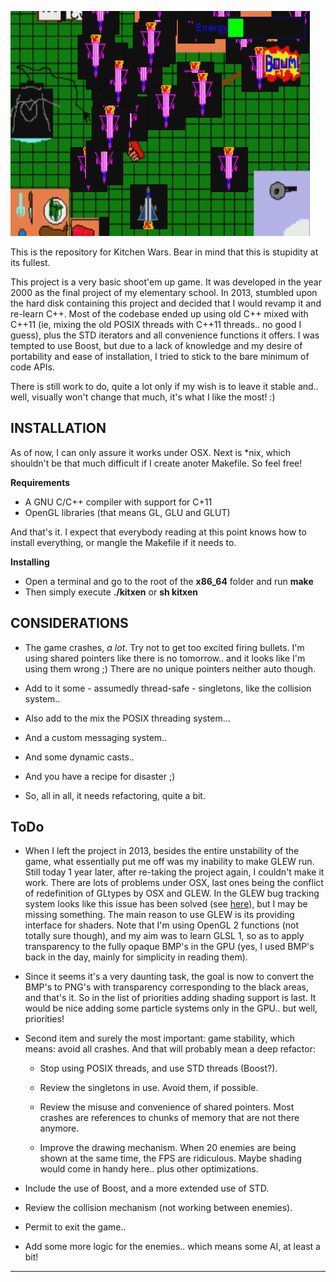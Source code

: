 ![alt text](https://github.com/xforns/kitxen-wars/raw/master/readme_img.png "")

This is the repository for Kitchen Wars. Bear in mind that this is stupidity at its fullest.

This project is a very basic shoot'em up game. It was developed in the year 2000 as the final project of my elementary school. In 2013, stumbled upon the hard disk containing this project and decided that I would revamp it and re-learn C++. Most of the codebase ended up using old C++ mixed with C++11 (ie, mixing the old POSIX threads with C++11 threads.. no good I guess), plus the STD iterators and all convenience functions it offers. I was tempted to use Boost, but due to a lack of knowledge and my desire of portability and ease of installation, I tried to stick to the bare minimum of code APIs.

There is still work to do, quite a lot only if my wish is to leave it stable and.. well, visually won't change that much, it's what I like the most! :)


## INSTALLATION

As of now, I can only assure it works under OSX. Next is *nix, which shouldn't be that much difficult if I create anoter Makefile. So feel free!

**Requirements**

- A GNU C/C++ compiler with support for C+11
- OpenGL libraries (that means GL, GLU and GLUT)

And that's it. I expect that everybody reading at this point knows how to install everything, or mangle the Makefile if it needs to.

**Installing**

- Open a terminal and go to the root of the **x86_64** folder and run **make**
- Then simply execute **./kitxen** or **sh kitxen**


## CONSIDERATIONS

- The game crashes, *a lot*. Try not to get too excited firing bullets. I'm using shared pointers like there is no tomorrow.. and it looks like I'm using them wrong ;) There are no unique pointers neither auto though.

- Add to it some - assumedly thread-safe - singletons, like the collision system..

- Also add to the mix the POSIX threading system...

- And a custom messaging system..

- And some dynamic casts..

- And you have a recipe for disaster ;)

- So, all in all, it needs refactoring, quite a bit.


## ToDo

- When I left the project in 2013, besides the entire unstability of the game, what essentially put me off was my inability to make GLEW run. Still today 1 year later, after re-taking the project again, I couldn't make it work. There are lots of problems under OSX, last ones being the conflict of redefinition of GLtypes by OSX and GLEW. In the GLEW bug tracking system looks like this issue has been solved (see [here](http://sourceforge.net/p/glew/bugs/206/)), but I may be missing something.
  The main reason to use GLEW is its providing interface for shaders. Note that I'm using OpenGL 2 functions (not totally sure though), and my aim was to learn GLSL 1, so as to apply transparency to the fully opaque BMP's in the GPU (yes, I used BMP's back in the day, mainly for simplicity in reading them).

- Since it seems it's a very daunting task, the goal is now to convert the BMP's to PNG's with transparency corresponding to the black areas, and that's it. So in the list of priorities adding shading support is last. It would be nice adding some particle systems only in the GPU.. but well, priorities!

- Second item and surely the most important: game stability, which means: avoid all crashes. And that will probably mean a deep refactor:

  - Stop using POSIX threads, and use STD threads (Boost?).

  - Review the singletons in use. Avoid them, if possible.

  - Review the misuse and convenience of shared pointers. Most crashes are references to chunks of memory that are not there anymore.

  - Improve the drawing mechanism. When 20 enemies are being shown at the same time, the FPS are ridiculous. Maybe shading would come in handy here.. plus other optimizations.

- Include the use of Boost, and a more extended use of STD.

- Review the collision mechanism (not working between enemies).

- Permit to exit the game..

- Add some more logic for the enemies.. which means some AI, at least a bit!



***


